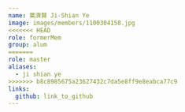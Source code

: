 ```yaml
---
name: 葉濟賢 Ji-Shian Ye 
image: images/members/1100304158.jpg 
<<<<<<< HEAD
role: formerMem
group: alum
=======
role: master
aliases:
  - ji shian ye
>>>>>>> b8c8985675a23627432c7da5e8ff9e8eabca77c9
links:
  github: link_to_github 
---
```

